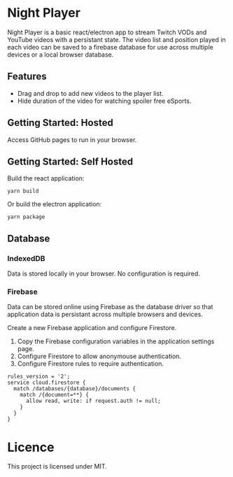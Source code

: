 # Night Player

Night Player is a basic react/electron app to stream Twitch VODs and YouTube videos with a persistant state. The video list and position played in each video can be saved to a firebase database for use across multiple devices or a local browser database. 

## Features 

- Drag and drop to add new videos to the player list.
- Hide duration of the video for watching spoiler free eSports.

## Getting Started: Hosted

Access GitHub pages to run in your browser.

## Getting Started: Self Hosted

Build the react application:

```
yarn build
```

Or build the electron application:

```
yarn package
```

## Database

### IndexedDB

Data is stored locally in your browser. No configuration is required.

### Firebase

Data can be stored online using Firebase as the database driver so that application data is persistant across multiple browsers and devices. 

Create a new Firebase application and configure Firestore. 

1. Copy the Firebase configuration variables in the application settings page.
2. Configure Firestore to allow anonymouse authentication.
3. Configure Firestore rules to require authentication.

```
rules_version = '2';
service cloud.firestore {
  match /databases/{database}/documents {
    match /{document=**} {
      allow read, write: if request.auth != null;
    }
  }
}
```

# Licence

This project is licensed under MIT.